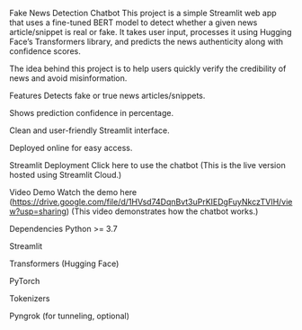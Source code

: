 Fake News Detection Chatbot
This project is a simple Streamlit web app that uses a fine-tuned BERT model to detect whether a given news article/snippet is real or fake. It takes user input, processes it using Hugging Face’s Transformers library, and predicts the news authenticity along with confidence scores.

The idea behind this project is to help users quickly verify the credibility of news and avoid misinformation.

Features
Detects fake or true news articles/snippets.

Shows prediction confidence in percentage.

Clean and user-friendly Streamlit interface.

Deployed online for easy access.

Streamlit Deployment
Click here to use the chatbot
(This is the live version hosted using Streamlit Cloud.)

Video Demo
Watch the demo here
(https://drive.google.com/file/d/1HVsd74DqnBvt3uPrKIEDgFuyNkczTVIH/view?usp=sharing)
(This video demonstrates how the chatbot works.)

Dependencies
Python >= 3.7

Streamlit

Transformers (Hugging Face)

PyTorch

Tokenizers

Pyngrok (for tunneling, optional)
